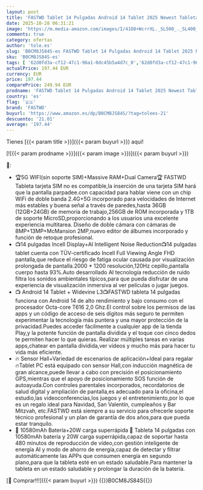 ```yaml
---
layout: post
title: 'FASTWD Tablet 14 Pulgadas Android 14 Tablet 2025 Newest Tableta 5G WiFi（sin Soporte SIM） 11580mAh y 20W 36GB RAM+256GB ROM/2000 * 1200 incell FHD/Widevine L3/Face ID/BT 5.0/TÜV/GMS/Negro'
date: 2025-10-28 06:31:21
image: 'https://m.media-amazon.com/images/I/41O8+WcrrXL._SL500_._SL400_.jpg'
comments: true
category: ofertas
author: 'tole.es'
slug: 'B0CM8JS84S-es FASTWD Tablet 14 Pulgadas Android 14 Tablet 2025 Newest...'
sku: 'B0CM8JS84S-es'
tags: [ '62d0fd3a-cf12-47c1-96a1-0dc45b5a4d7c_0','62d0fd3a-cf12-47c1-96a1-0dc45b5a4d7c_4501','Arborist Merchandising Root','Informática','Self Service','Special Features Stores','Tablets','Vuelta al cole: Informática','android','fastwd','🇪🇸', ]
actualPrice: 197.44 EUR
currency: EUR
price: 197.44
comparePrice: 249.94 EUR
prodname: 'FASTWD Tablet 14 Pulgadas Android 14 Tablet 2025 Newest Tableta 5G WiFi（sin Soporte SIM） 11580mAh y 20W 36GB RAM+256GB ROM/2000 * 1200 incell FHD/Widevine L3/Face ID/BT 5.0/TÜV/GMS/Negro'
country: 'es'
flag: '🇪🇸'
brand: 'FASTWD'
buyurl: 'https://www.amazon.es/dp/B0CM8JS84S/?tag=tolees-21'
descuento: '21.01'
average: '197.44'
---
```


Tienes [{{< param title >}}]({{< param buyurl >}}) aqui!

[![{{< param prodname >}}]({{< param image >}})]({{< param buyurl >}})

🔎:

- 🏆5G WIFI(sin soporte SIM)+Massive RAM+Dual Camera🏆 FASTWD Tableta tarjeta SIM no es compatible,la inserción de una tarjeta SIM hará que la pantalla parpadee.con capacidad para hablar viene con un chip WiFi de doble banda 2.4G+5G incorporado para velocidades de Internet más estables y buena señal a través de paredes,hasta 36GB (12GB+24GB) de memoria de trabajo,256GB de ROM incorporada y 1TB de soporte MicroSD,proporcionando a los usuarios una excelente experiencia multitarea. Diseño de doble cámara con cámaras de 8MP+13MP+McMansion 2MP,nuevo editor de álbumes incorporado y función de retoque profesional.
- 📺14 pulgadas Incell Display+AI Intelligent Noise Reduction📺14 pulgadas tablet cuenta con TÜV-certificado Incell Full Viewing Angle FHD pantalla,que reduce el riesgo de fatiga ocular causada por visualización prolongada de pantalla.2000 * 1200 resolución,120Hz cepillo,pantalla cuerpo hasta 93%.Auto desarrollado AI tecnología reducción de ruido filtra los sonidos ambientales típicos,para que pueda disfrutar de una experiencia de visualización inmersiva al ver películas o jugar juegos.
- 📺 Android 14 Tablet + Widevine L3📺FASTWD tableta 14 pulgadas funciona con Android 14 de alto rendimiento y bajo consumo con el procesador Octa-core T616 2,0 Ghz.El control sobre los permisos de las apps y un código de acceso de seis dígitos más seguro te permiten experimentar la tecnología más puntera y una mayor protección de la privacidad.Puedes acceder fácilmente a cualquier app de la tienda Play,y la potente función de pantalla dividida y el toque con cinco dedos te permiten hacer lo que quieras. Realizar múltiples tareas en varias apps,chatear en pantalla dividida,ver vídeos y mucho más para hacer tu vida más eficiente.
- 🔥 Sensor Hall+Variedad de escenarios de aplicación+Ideal para regalar🔥Tablet PC está equipado con sensor Hall,con inducción magnética de gran alcance,puede llevar a cabo con precisión el posicionamiento GPS,mientras que el apoyo de posicionamiento SOS función de autoayuda.Con controles parentales incorporados, recordatorios de salud digital y ampliación de pantalla,es adecuado para la oficina,el estudio,las videoconferencias,los juegos y el entretenimiento,por lo que es un regalo ideal para Navidad, San Valentín, cumpleaños y Bar Mitzvah, etc.FASTWD está siempre a su servicio para ofrecerle soporte técnico profesional y un plan de garantía de dos años,para que pueda estar tranquilo.
- 🔋 10580mAh Batería+20W carga superrápida 🔋 Tableta 14 pulgadas con 10580mAh batería y 20W carga superrápida,capaz de soportar hasta 480 minutos de reproducción de vídeo,con gestión inteligente de energía AI y modo de ahorro de energía,capaz de detectar y filtrar automáticamente las APPs que consumen energía en segundo plano,para que la tableta esté en un estado saludable.Para mantener la tableta en un estado saludable y prolongar la duración de la batería.

[🛒 Comprar!!!]({{< param buyurl >}})
{{<world>}}B0CM8JS84S{{</world>}}

